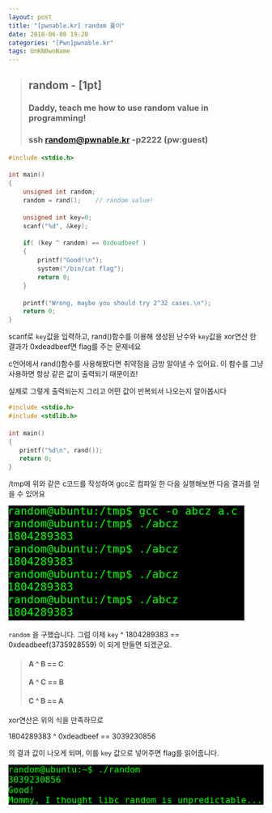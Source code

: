 ```yaml
---
layout: post
title: "[pwnable.kr] random 풀이"
date: 2018-06-08 19:20
categories: "[Pwn]pwnable.kr"
tags: UnKN0wnName
---
```


>## random - [1pt]
>### Daddy, teach me how to use random value in programming!
>### ssh random@pwnable.kr -p2222 (pw:guest)

```c
#include <stdio.h>

int main()
{
	unsigned int random;
	random = rand();	// random value!

	unsigned int key=0;
	scanf("%d", &key);

	if( (key ^ random) == 0xdeadbeef )
	{
		printf("Good!\n");
		system("/bin/cat flag");
		return 0;
	}

	printf("Wrong, maybe you should try 2^32 cases.\n");
	return 0;
}
```

 scanf로 `key`값을 입력하고, rand()함수를 이용해 생성된 난수와 `key`값을 xor연산 한 결과가 0xdeadbeef면 flag를 주는 문제네요
 
 c언어에서 rand()함수를 사용해봤다면 취약점을 금방 알아낼 수 있어요. 이 함수를 그냥 사용하면 항상 같은 값이 출력되기 때문이죠!
 
 실제로 그렇게 출력되는지 그리고 어떤 값이 반복되서 나오는지 알아봅시다
 
 ```c
#include <stdio.h>
#include <stdlib.h>

int main()
{
	printf("%d\n", rand());
	return 0;
}
```
/tmp에 위와 같은 c코드를 작성하여 gcc로 컴파일 한 다음 실행해보면 다음 결과를 얻을 수 있어요

![proof](/pic/pwnable_kr/random/rand_proof.png)

`random` 을 구했습니다. 그럼 이제 `key` ^ 1804289383 == 0xdeadbeef(3735928559) 이 되게 만들면 되겠군요.

>#### A ^ B == C
>#### A ^ C == B
>#### C ^ B == A

xor연산은 위의 식을 만족하므로

1804289383 ^ 0xdeadbeef == 3039230856

의 결과 값이 나오게 되며, 이를 `key` 값으로 넣어주면 flag를 읽어줍니다.

![flag](/pic/pwnable_kr/random/rand_flag.png)
